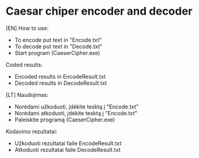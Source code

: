 # Caesar chiper encoder and decoder

[EN]
How to use:

* To encode put text in "Encode.txt"
* To decode put text in "Decode.txt"
* Start program (CaeserCipher.exe)

Coded results:

* Encoded results in EncodeResult.txt
* Decoded results in DecodeResult.txt

[LT]
Naudojimas:

* Norėdami užkoduoti, įdėkite tesktą į "Encode.txt"
* Norėdami atkoduoti, įdėkite tesktą į "Encode.txt"
* Paleiskite programą (CaeserCipher.exe)

Kodavimo rezultatai:

* Užkoduoti rezultatai faile EncodeResult.txt
* Atkoduoti rezultatai faile DecodeResult.txt
